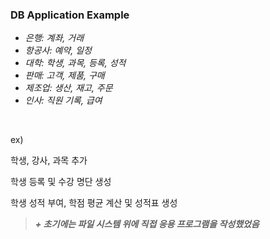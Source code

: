 ### DB Application Example

- *은행: 계좌, 거래*
- *항공사: 예약, 일정*
- *대학: 학생, 과목, 등록, 성적*
- *판매: 고객, 제품, 구매*
- *제조업: 생산, 재고, 주문*
- *인사: 직원 기록, 급여*

<br>

ex)

학생, 강사, 과목 추가

학생 등록 및 수강 명단 생성

학생 성적 부여, 학점 평균 계산 및 성적표 생성

> ***+ 초기에는 파일 시스템 위에 직접 응용 프로그램을 작성했었음***
>